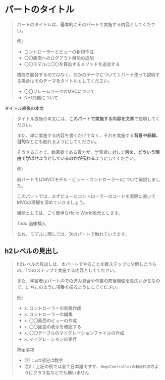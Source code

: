 # パートのタイトル

>パートのタイトルは、基本的にそのパートで実施する内容としてください。
>
>例)
> - コントローラーとビューの新規作成
> - 〇〇画面へのログアウト機能の追加
> - 〇〇モデルに〇〇を算出するメソッドを追加する
>
>機能を開発するのではなく、何かのテーマについて１パート使って説明する場合はそのテーマをタイトルとしてください。
>
> - 〇〇フレームワークのMVCについて
> - N+1問題について

タイトル直後の本文

>タイトル直後の本文には、**このパートで実施する内容を文章**で説明してください。
>
>また、単に実施する内容を書くだけでなく、それを実施する**背景や経緯、目的**などにも触れるようにしてください。
>
>そうすることで、執筆者である貴方が、学習者に対して**何を、どういう理由で学ばせようとしているのかが伝わる**ようにしてください。
>
> 例)
>
> 前パートではMVC(モデル・ビュー・コントローラー)について解説しました。
>
> このパートでは、まずビューとコントローラーのコードを実際に書いてMVCの理解を深めていきましょう。
>
> 機能としては、ごく簡単なHello World表示とします。
>
> Todo:画像挿入
>
> なお、モデルに関しては、次のパートで触れていきます。

## h2レベルの見出し

>h2レベルの見出しは、本パートでやることを数ステップに分解したうちの、1つのステップで実施する内容としてください。
>
>また、学習者はパート内での進み具合や作業の前後関係を見失いがちなので、`1.`や`2.`のように項番を振るようにしてください。
>
>例)
>
>- x. コントローラーの新規作成
>- x. コントローラーの編集
>- x. 〇〇画面のビューの作成
>- x. 〇〇画面の表示を確認する
>- x. 〇〇テーブルのマイグレーションファイルの作成
>- x. マイグレーションの実行
>
>補足事項
>- 注1：`x`の部分は数字
>- 注2：上記の例では全て日本語ですが、`HogeControllerの新規作成`のようにクラス名などでも構いません
